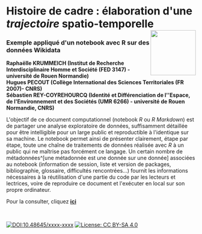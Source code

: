 # Histoire de cadre : élaboration d'une *trajectoire* spatio-temporelle [<img src="https://rzine.fr/img/Rzine_logo.png"  align="right" width="120"/>](http://rzine.fr/)
### Exemple appliqué d'un notebook avec R sur des données Wikidata
**Raphaëlle KRUMMEICH (Institut de Recherche Interdisciplinaire Homme et Société (FED 3147) - université de Rouen Normandie)**  
**Hugues PECOUT (Collège International des Sciences Territoriales (FR 2007)- CNRS)**  
**Sébastien REY-COYREHOURCQ (Identité et Différenciation de l''Espace, de l'Environnement et des Sociétés (UMR 6266) - université de Rouen Normandie, CNRS)**
<br/>  

L'objectif de ce document computationnel (notebook *R* ou *R Markdown*) est de partager une analyse exploratoire de données, suffisamment détaillée pour être intelligible pour un large public et reproductible à l'identique sur sa machine. 
Le notebook permet ainsi de présenter clairement, étape par étape, toute une chaîne de traitements de données réalisée avec *R* à un public qui ne maîtrise pas forcément ce langage. 
Un certain nombre de métadonnées^[une métadonnée est une donnée sur une donnée] associées au notebook (information de session, liste et version de packages, bibliographie, glossaire, difficultés rencontrées...) fournit les informations nécessaires à la réutilisation d'une partie du code par les lecteurs et lectrices, voire de reproduire ce document et l'exécuter en local sur son propre ordinateur.

Pour la consulter, cliquez [**ici**](https://rzine.fr/docs/........./index.html)

<br/>  

[![DOI:10.48645/xxxx-xxxx](https://zenodo.org/badge/DOI/10.48645/xxxx-xxxx.svg)](https://doi.org/10.48645/xxxx-xxxx)
[![License: CC BY-SA 4.0](https://img.shields.io/badge/License-CC%20BY--SA%204.0-lightgrey.svg)](http://creativecommons.org/licenses/by-sa/4.0/)
